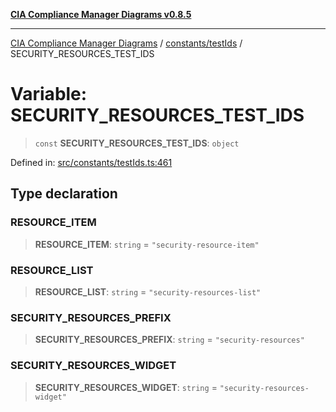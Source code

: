[**CIA Compliance Manager Diagrams v0.8.5**](../../../README.md)

***

[CIA Compliance Manager Diagrams](../../../modules.md) / [constants/testIds](../README.md) / SECURITY\_RESOURCES\_TEST\_IDS

# Variable: SECURITY\_RESOURCES\_TEST\_IDS

> `const` **SECURITY\_RESOURCES\_TEST\_IDS**: `object`

Defined in: [src/constants/testIds.ts:461](https://github.com/Hack23/cia-compliance-manager/blob/b799ef22d9067d09cc69eaeddf109ac9dcdce934/src/constants/testIds.ts#L461)

## Type declaration

### RESOURCE\_ITEM

> **RESOURCE\_ITEM**: `string` = `"security-resource-item"`

### RESOURCE\_LIST

> **RESOURCE\_LIST**: `string` = `"security-resources-list"`

### SECURITY\_RESOURCES\_PREFIX

> **SECURITY\_RESOURCES\_PREFIX**: `string` = `"security-resources"`

### SECURITY\_RESOURCES\_WIDGET

> **SECURITY\_RESOURCES\_WIDGET**: `string` = `"security-resources-widget"`
